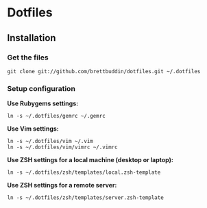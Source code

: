 # Dotfiles

## Installation

### Get the files

    git clone git://github.com/brettbuddin/dotfiles.git ~/.dotfiles

### Setup configuration

**Use Rubygems settings:**

    ln -s ~/.dotfiles/gemrc ~/.gemrc

**Use Vim settings:**

    ln -s ~/.dotfiles/vim ~/.vim
    ln -s ~/.dotfiles/vim/vimrc ~/.vimrc

**Use ZSH settings for a local machine (desktop or laptop):**

    ln -s ~/.dotfiles/zsh/templates/local.zsh-template

**Use ZSH settings for a remote server:**

    ln -s ~/.dotfiles/zsh/templates/server.zsh-template
